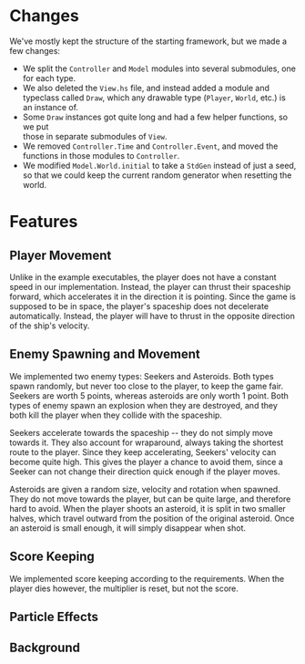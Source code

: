 # Changes

We've mostly kept the structure of the starting framework, but we made a few changes:

* We split the `Controller` and `Model` modules into several submodules, one for
  each type.
* We also deleted the `View.hs` file, and instead added a module and typeclass
  called `Draw`, which any drawable type (`Player`, `World`, etc.) is an
  instance of.
* Some `Draw` instances got quite long and had a few helper functions, so we put   
  those in separate submodules of `View`.
* We removed `Controller.Time` and `Controller.Event`, and moved the functions
  in those modules to `Controller`.
* We modified `Model.World.initial` to take a `StdGen` instead of just a seed,
  so that we could keep the current random generator when resetting the world.

# Features

## Player Movement

Unlike in the example executables, the player does not have a constant speed in
our implementation. Instead, the player can thrust their spaceship forward,
which accelerates it in the direction it is pointing. Since the game is supposed
to be in space, the player's spaceship does not decelerate automatically.
Instead, the player will have to thrust in the opposite direction of the ship's
velocity.

<!-- TODO: wraparound -->

## Enemy Spawning and Movement

We implemented two enemy types: Seekers and Asteroids. Both types spawn
randomly, but never too close to the player, to keep the game fair. Seekers are
worth 5 points, whereas asteroids are only worth 1 point. Both types of enemy
spawn an explosion when they are destroyed, and they both kill the player when
they collide with the spaceship.

Seekers accelerate towards the spaceship -- they do not simply move towards it.
They also account for wraparound, always taking the shortest route to the
player. Since they keep accelerating, Seekers' velocity can become quite high.
This gives the player a chance to avoid them, since a Seeker can not change
their direction quick enough if the player moves.

Asteroids are given a random size, velocity and rotation when spawned. They do
not move towards the player, but can be quite large, and therefore hard to
avoid. When the player shoots an asteroid, it is split in two smaller halves,
which travel outward from the position of the original asteroid. Once an
asteroid is small enough, it will simply disappear when shot.

## Score Keeping

We implemented score keeping according to the requirements. When the player
dies however, the multiplier is reset, but not the score.

## Particle Effects

<!-- TODO -->

## Background

<!-- TODO -->
